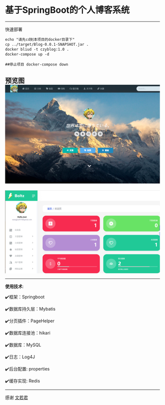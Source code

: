 #   基于SpringBoot的个人博客系统



------
快速部署
```shell
echo "请先cd到本项目的docker目录下"
cp ../target/Blog-0.0.1-SNAPSHOT.jar .
docker bliud -t czyblog:1.0 .
docker-compose up -d

##停止项目 docker-compose down
```
**预览图**
![index](https://raw.githubusercontent.com/1412849797/blog/xml/src/main/resources/static/images/demo/index.png)
---
![admin](https://raw.githubusercontent.com/1412849797/blog/xml/src/main/resources/static/images/demo/admin.png)


---

**使用技术**:

✔️框架：Springboot

✔️数据库持久层：Mybatis

✔️分页插件：PageHelper

✔️数据库连接池：hikari

✔️数据库：MySQL

✔️日志：Log4J

✔️后台配置: properties

✔️缓存实现: Redis

----
感谢
[文若君](https://github.com/laowenru)
